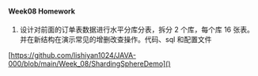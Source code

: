 #### Week08 Homework
1. 设计对前面的订单表数据进行水平分库分表，拆分 2 个库，每个库 16 张表。并在新结构在演示常见的增删改查操作。代码、sql 和配置文件

 [https://github.com/lishiyan1024/JAVA-000/blob/main/Week_08/ShardingSphereDemo]()